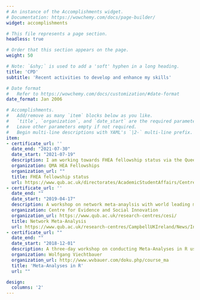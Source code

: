 ```yaml
---
# An instance of the Accomplishments widget.
# Documentation: https://wowchemy.com/docs/page-builder/
widget: accomplishments

# This file represents a page section.
headless: true

# Order that this section appears on the page.
weight: 50

# Note: `&shy;` is used to add a 'soft' hyphen in a long heading.
title: 'CPD'
subtitle: 'Recent activities to develop and enhance my skills'

# Date format
#   Refer to https://wowchemy.com/docs/customization/#date-format
date_format: Jan 2006

# Accomplishments.
#   Add/remove as many `item` blocks below as you like.
#   `title`, `organization`, and `date_start` are the required parameters.
#   Leave other parameters empty if not required.
#   Begin multi-line descriptions with YAML's `|2-` multi-line prefix.
item:
- certificate_url: ''
  date_end: "2021-07-30"
  date_start: "2021-07-19"
  description: I am working towards FHEA fellowship status via the Queen’s Merit Award and have a confirmed place on the 3rd of November 2021 panel after which advance higher education accreditors will review my application and reach a decision.
  organization: QMA HEA Fellowships
  organization_url: ""
  title: FHEA fellowship status 
  url: https://www.qub.ac.uk/directorates/AcademicStudentAffairs/CentreforEducationalDevelopment/CoursesEventsProfessionalRecognition/HEA/
- certificate_url: ''
  date_end: ""
  date_start: "2019-04-17"
  description: A workshop on network meta-anaylsis with world leading methodologist Professor Pigot
  organization: Centre for Evidence and Social Innovation
  organization_url: https://www.qub.ac.uk/research-centres/cesi/
  title: Network Meta-Analysis
  url: https://www.qub.ac.uk/research-centres/CampbellUKIreland/News/IntroductiontoNetworkMeta-Analysis.html
- certificate_url: ""
  date_end: ""
  date_start: "2018-12-01"
  description: A three-day workshop on conducting Meta-Analyses in R using the metafor package. The workshop was facilitated by the author of the package and covered everything from effect size calculations to network meta-analysis
  organization: Wolfgang Viechtbauer
  organization_url: http://www.wvbauer.com/doku.php/course_ma
  title: 'Meta-Analyses in R'
  url: ""

design:
  columns: '2' 
---
```

